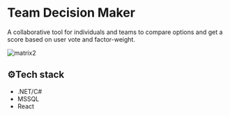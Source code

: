 # Team Decision Maker
A collaborative tool for individuals and teams to compare options and get a score based on user vote and factor-weight.

![matrix2](https://github.com/wettergrund/Team-Decision-Maker/assets/50584818/e728d8a8-1000-49d0-848c-1d2b15b3546a)

## ⚙️Tech stack
- .NET/C#
- MSSQL
- React
 
